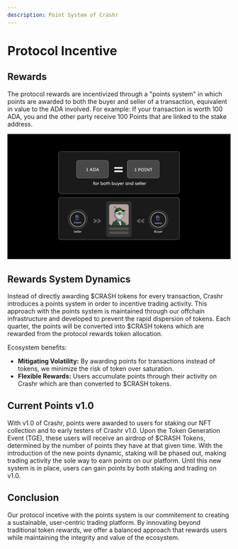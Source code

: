 ```yaml
---
description: Point System of Crashr
---
```


# Protocol Incentive

## **Rewards**

The protocol rewards are incentivized through a "points system" in which points are awarded to both the buyer and seller of a transaction, equivalent in value to the ADA involved. For example: If your transaction is worth 100 ADA, you and the other party receive 100 Points that are linked to the stake address.

![Points](/img/points.png)

## Rewards System Dynamics

Instead of directly awarding $CRASH tokens for every transaction, Crashr introduces a points system in order to incentive trading activity. This approach with the points system is maintained through our offchain infrastructure and developed to prevent the rapid dispersion of tokens. Each quarter, the points will be converted into $CRASH tokens which are rewarded from the protocol rewards token allocation.&#x20;

Ecosystem benefits:

* **Mitigating Volatility:** By awarding points for transactions instead of tokens, we minimize the risk of token over saturation. 
* **Flexible Rewards:** Users accumulate points through their activity on Crashr which are than converted to $CRASH tokens.

## Current Points v1.0

With v1.0 of Crashr, points were awarded to users for staking our NFT collection and to early testers of Crashr v1.0. Upon the Token Generation Event (TGE), these users will receive an airdrop of $CRASH Tokens, determined by the number of points they have at that given time. With the introduction of the new points dynamic, staking will be phased out, making trading activity the sole way to earn points on our platform. Until this new system is in place, users can gain points by both staking and trading on v1.0.

## Conclusion

Our protocol incetive with the points system is our commitement to creating a sustainable, user-centric trading platform. By innovating beyond traditional token rewards, we offer a balanced approach that rewards users while maintaining the integrity and value of the ecosystem.&#x20;
